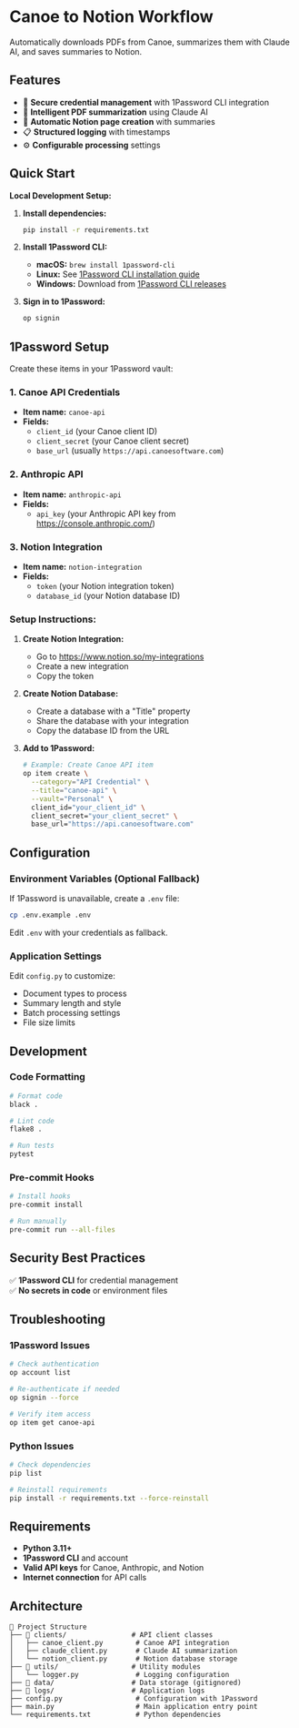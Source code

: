 # Canoe to Notion Workflow

Automatically downloads PDFs from Canoe, summarizes them with Claude AI, and saves summaries to Notion.

## Features

- 🔐 **Secure credential management** with 1Password CLI integration
- 🤖 **Intelligent PDF summarization** using Claude AI
- 📝 **Automatic Notion page creation** with summaries
- 📋 **Structured logging** with timestamps
- ⚙️ **Configurable processing** settings

## Quick Start

**Local Development Setup:**

1. **Install dependencies:**
   ```bash
   pip install -r requirements.txt
   ```

2. **Install 1Password CLI:**
   - **macOS:** `brew install 1password-cli`
   - **Linux:** See [1Password CLI installation guide](https://developer.1password.com/docs/cli/get-started)
   - **Windows:** Download from [1Password CLI releases](https://app-updates.agilebits.com/product_history/CLI2)

3. **Sign in to 1Password:**
   ```bash
   op signin
   ```

## 1Password Setup

Create these items in your 1Password vault:

### 1. Canoe API Credentials
- **Item name:** `canoe-api`
- **Fields:**
  - `client_id` (your Canoe client ID)
  - `client_secret` (your Canoe client secret)
  - `base_url` (usually `https://api.canoesoftware.com`)

### 2. Anthropic API
- **Item name:** `anthropic-api`
- **Fields:**
  - `api_key` (your Anthropic API key from https://console.anthropic.com/)

### 3. Notion Integration
- **Item name:** `notion-integration`
- **Fields:**
  - `token` (your Notion integration token)
  - `database_id` (your Notion database ID)

### Setup Instructions:

1. **Create Notion Integration:**
   - Go to https://www.notion.so/my-integrations
   - Create a new integration
   - Copy the token

2. **Create Notion Database:**
   - Create a database with a "Title" property
   - Share the database with your integration
   - Copy the database ID from the URL

3. **Add to 1Password:**
   ```bash
   # Example: Create Canoe API item
   op item create \
     --category="API Credential" \
     --title="canoe-api" \
     --vault="Personal" \
     client_id="your_client_id" \
     client_secret="your_client_secret" \
     base_url="https://api.canoesoftware.com"
   ```

## Configuration

### Environment Variables (Optional Fallback)

If 1Password is unavailable, create a `.env` file:

```bash
cp .env.example .env
```

Edit `.env` with your credentials as fallback.

### Application Settings

Edit `config.py` to customize:
- Document types to process
- Summary length and style  
- Batch processing settings
- File size limits

## Development

### Code Formatting
```bash
# Format code
black .

# Lint code
flake8 .

# Run tests
pytest
```

### Pre-commit Hooks
```bash
# Install hooks
pre-commit install

# Run manually
pre-commit run --all-files
```

## Security Best Practices

✅ **1Password CLI** for credential management  
✅ **No secrets in code** or environment files  

## Troubleshooting

### 1Password Issues
```bash
# Check authentication
op account list

# Re-authenticate if needed
op signin --force

# Verify item access
op item get canoe-api
```

### Python Issues
```bash
# Check dependencies
pip list

# Reinstall requirements
pip install -r requirements.txt --force-reinstall
```

## Requirements

- **Python 3.11+**
- **1Password CLI** and account
- **Valid API keys** for Canoe, Anthropic, and Notion
- **Internet connection** for API calls

## Architecture

```
📁 Project Structure
├── 📁 clients/                # API client classes
│   ├── canoe_client.py        # Canoe API integration
│   ├── claude_client.py       # Claude AI summarization
│   └── notion_client.py       # Notion database storage
├── 📁 utils/                  # Utility modules
│   └── logger.py              # Logging configuration
├── 📁 data/                   # Data storage (gitignored)
├── 📁 logs/                   # Application logs
├── config.py                  # Configuration with 1Password
├── main.py                    # Main application entry point
└── requirements.txt           # Python dependencies
```